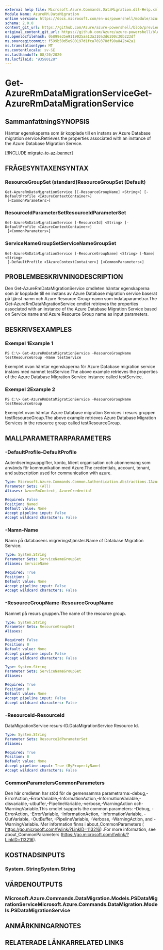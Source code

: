 ```yaml
---
external help file: Microsoft.Azure.Commands.DataMigration.dll-Help.xml
Module Name: AzureRM.DataMigration
online version: https://docs.microsoft.com/en-us/powershell/module/azurerm.datamigration/Get-AzureRmDataMigrationService
schema: 2.0.0
content_git_url: https://github.com/Azure/azure-powershell/blob/preview/src/ResourceManager/DataMigration/Commands.DataMigration/help/Get-AzureRmDataMigrationService.md
original_content_git_url: https://github.com/Azure/azure-powershell/blob/preview/src/ResourceManager/DataMigration/Commands.DataMigration/help/Get-AzureRmDataMigrationService.md
ms.openlocfilehash: 06899e35e9119025aa13a310a3d6200c30b223df
ms.sourcegitcommit: f599b50d5e980197d1fca769378df90a842b42a1
ms.translationtype: MT
ms.contentlocale: sv-SE
ms.lasthandoff: 08/20/2020
ms.locfileid: "93580128"
---
```

# <span data-ttu-id="86654-101">Get-AzureRmDataMigrationService</span><span class="sxs-lookup"><span data-stu-id="86654-101">Get-AzureRmDataMigrationService</span></span>

## <span data-ttu-id="86654-102">Sammanfattning</span><span class="sxs-lookup"><span data-stu-id="86654-102">SYNOPSIS</span></span>
<span data-ttu-id="86654-103">Hämtar egenskaperna som är kopplade till en instans av Azure Database migration service.</span><span class="sxs-lookup"><span data-stu-id="86654-103">Retrieves the properties associated with an instance of the Azure Database Migration Service.</span></span> 

[!INCLUDE [migrate-to-az-banner](../../includes/migrate-to-az-banner.md)]

## <span data-ttu-id="86654-104">FRÅGESYNTAXEN</span><span class="sxs-lookup"><span data-stu-id="86654-104">SYNTAX</span></span>

### <span data-ttu-id="86654-105">ResourceGroupSet (standard)</span><span class="sxs-lookup"><span data-stu-id="86654-105">ResourceGroupSet (Default)</span></span>
```
Get-AzureRmDataMigrationService [[-ResourceGroupName] <String>] [-DefaultProfile <IAzureContextContainer>]
 [<CommonParameters>]
```

### <span data-ttu-id="86654-106">ResourceIdParameterSet</span><span class="sxs-lookup"><span data-stu-id="86654-106">ResourceIdParameterSet</span></span>
```
Get-AzureRmDataMigrationService [-ResourceId] <String> [-DefaultProfile <IAzureContextContainer>]
 [<CommonParameters>]
```

### <span data-ttu-id="86654-107">ServiceNameGroupSet</span><span class="sxs-lookup"><span data-stu-id="86654-107">ServiceNameGroupSet</span></span>
```
Get-AzureRmDataMigrationService [-ResourceGroupName] <String> [-Name] <String>
 [-DefaultProfile <IAzureContextContainer>] [<CommonParameters>]
```

## <span data-ttu-id="86654-108">PROBLEMBESKRIVNING</span><span class="sxs-lookup"><span data-stu-id="86654-108">DESCRIPTION</span></span>
<span data-ttu-id="86654-109">Den Get-AzureRmDataMigrationService cmdleten hämtar egenskaperna som är kopplade till en instans av Azure Database migration service baserat på tjänst namn och Azure Resource Group-namn som indataparametrar.</span><span class="sxs-lookup"><span data-stu-id="86654-109">The Get-AzureRmDataMigrationService cmdlet retrieves the properties associated with an instance of the Azure Database Migration Service based on Service name and Azure Resource Group name as input parameters.</span></span> 

## <span data-ttu-id="86654-110">BESKRIVS</span><span class="sxs-lookup"><span data-stu-id="86654-110">EXAMPLES</span></span>

### <span data-ttu-id="86654-111">Exempel 1</span><span class="sxs-lookup"><span data-stu-id="86654-111">Example 1</span></span>
```
PS C:\> Get-AzureRmDataMigrationService -ResourceGroupName testResourceGroup -Name testService
```

<span data-ttu-id="86654-112">Exemplet ovan hämtar egenskaperna för Azure Database migration service instans med namnet testService.</span><span class="sxs-lookup"><span data-stu-id="86654-112">The above example retrieves the properties of the Azure Database Migration Service instance called testService.</span></span> 

### <span data-ttu-id="86654-113">Exempel 2</span><span class="sxs-lookup"><span data-stu-id="86654-113">Example 2</span></span>
```
PS C:\> Get-AzureRmDataMigrationService -ResourceGroupName testResourceGroup
```

<span data-ttu-id="86654-114">Exemplet ovan hämtar Azure Database migration Services i resurs gruppen testResourceGroup.</span><span class="sxs-lookup"><span data-stu-id="86654-114">The above example retrieves Azure Database Migration Services in the resource group called testResourceGroup.</span></span> 

## <span data-ttu-id="86654-115">MALLPARAMETRAR</span><span class="sxs-lookup"><span data-stu-id="86654-115">PARAMETERS</span></span>

### <span data-ttu-id="86654-116">-DefaultProfile</span><span class="sxs-lookup"><span data-stu-id="86654-116">-DefaultProfile</span></span>
<span data-ttu-id="86654-117">Autentiseringsuppgifter, konto, klient organisation och abonnemang som används för kommunikation med Azure.</span><span class="sxs-lookup"><span data-stu-id="86654-117">The credentials, account, tenant, and subscription used for communication with azure.</span></span>

```yaml
Type: Microsoft.Azure.Commands.Common.Authentication.Abstractions.IAzureContextContainer
Parameter Sets: (All)
Aliases: AzureRmContext, AzureCredential

Required: False
Position: Named
Default value: None
Accept pipeline input: False
Accept wildcard characters: False
```

### <span data-ttu-id="86654-118">-Namn</span><span class="sxs-lookup"><span data-stu-id="86654-118">-Name</span></span>
<span data-ttu-id="86654-119">Namn på databasens migreringstjänster.</span><span class="sxs-lookup"><span data-stu-id="86654-119">Name of Database Migration Service.</span></span>

```yaml
Type: System.String
Parameter Sets: ServiceNameGroupSet
Aliases: ServiceName

Required: True
Position: 1
Default value: None
Accept pipeline input: False
Accept wildcard characters: False
```

### <span data-ttu-id="86654-120">-ResourceGroupName</span><span class="sxs-lookup"><span data-stu-id="86654-120">-ResourceGroupName</span></span>
<span data-ttu-id="86654-121">Namnet på resurs gruppen.</span><span class="sxs-lookup"><span data-stu-id="86654-121">The name of the resource group.</span></span>

```yaml
Type: System.String
Parameter Sets: ResourceGroupSet
Aliases:

Required: False
Position: 0
Default value: None
Accept pipeline input: False
Accept wildcard characters: False
```

```yaml
Type: System.String
Parameter Sets: ServiceNameGroupSet
Aliases:

Required: True
Position: 0
Default value: None
Accept pipeline input: False
Accept wildcard characters: False
```

### <span data-ttu-id="86654-122">-ResourceId</span><span class="sxs-lookup"><span data-stu-id="86654-122">-ResourceId</span></span>
<span data-ttu-id="86654-123">DataMigrationService resurs-ID.</span><span class="sxs-lookup"><span data-stu-id="86654-123">DataMigrationService Resource Id.</span></span>

```yaml
Type: System.String
Parameter Sets: ResourceIdParameterSet
Aliases:

Required: True
Position: 0
Default value: None
Accept pipeline input: True (ByPropertyName)
Accept wildcard characters: False
```

### <span data-ttu-id="86654-124">CommonParameters</span><span class="sxs-lookup"><span data-stu-id="86654-124">CommonParameters</span></span>
<span data-ttu-id="86654-125">Den här cmdleten har stöd för de gemensamma parametrarna:-debug,-ErrorAction,-ErrorVariable,-InformationAction,-InformationVariable,-disvariable,-utbuffer,-PipelineVariable,-verbose,-WarningAction och-WarningVariable.</span><span class="sxs-lookup"><span data-stu-id="86654-125">This cmdlet supports the common parameters: -Debug, -ErrorAction, -ErrorVariable, -InformationAction, -InformationVariable, -OutVariable, -OutBuffer, -PipelineVariable, -Verbose, -WarningAction, and -WarningVariable.</span></span> <span data-ttu-id="86654-126">Mer information finns i about_CommonParameters ( https://go.microsoft.com/fwlink/?LinkID=113216) .</span><span class="sxs-lookup"><span data-stu-id="86654-126">For more information, see about_CommonParameters (https://go.microsoft.com/fwlink/?LinkID=113216).</span></span>

## <span data-ttu-id="86654-127">KOSTNADS</span><span class="sxs-lookup"><span data-stu-id="86654-127">INPUTS</span></span>

### <span data-ttu-id="86654-128">System. String</span><span class="sxs-lookup"><span data-stu-id="86654-128">System.String</span></span>

## <span data-ttu-id="86654-129">VÄRDEN</span><span class="sxs-lookup"><span data-stu-id="86654-129">OUTPUTS</span></span>

### <span data-ttu-id="86654-130">Microsoft.Azure.Commands.DataMigration.Models.PSDataMigrationService</span><span class="sxs-lookup"><span data-stu-id="86654-130">Microsoft.Azure.Commands.DataMigration.Models.PSDataMigrationService</span></span>

## <span data-ttu-id="86654-131">ANMÄRKNINGAR</span><span class="sxs-lookup"><span data-stu-id="86654-131">NOTES</span></span>

## <span data-ttu-id="86654-132">RELATERADE LÄNKAR</span><span class="sxs-lookup"><span data-stu-id="86654-132">RELATED LINKS</span></span>
